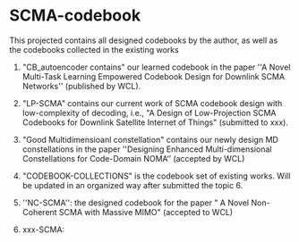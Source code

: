 # SCMA-codebook
This projected contains all designed codebooks by the author, as well as the codebooks collected in the existing works

1. "CB_autoencoder contains" our learned codebook in the paper ''A Novel Multi-Task Learning Empowered Codebook Design for Downlink SCMA Networks'' (published by WCL).

2. "LP-SCMA" contains our current work  of SCMA codebook design with low-complexity of decoding, i.e., "A Design of Low-Projection SCMA Codebooks for
Downlink Satellite Internet of Things" (submitted to xxx).

3. "Good Multidimensioanl constellation" contains our newly design MD constellations in the paper ''Designing Enhanced Multi-dimensional
Constellations for Code-Domain NOMA‘’ (accepted by WCL)

4. "CODEBOOK-COLLECTIONS"  is the codebook set of existing works. Will be updated in an organized way after submitted the topic 6.

5. ''NC-SCMA'': the designed codebook for the paper " A Novel Non-Coherent SCMA with Massive MIMO" (accepted to WCL)

6. xxx-SCMA:
